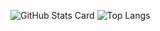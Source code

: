![GitHub Stats Card](https://github-readme-stats.vercel.app/api?username=kogepanh&show_icons=true&count_private=true&theme=radical&hide=contribs,stars)
![Top Langs](https://github-readme-stats.vercel.app/api/top-langs/?username=kogepanh&theme=radical&layout=compact)
